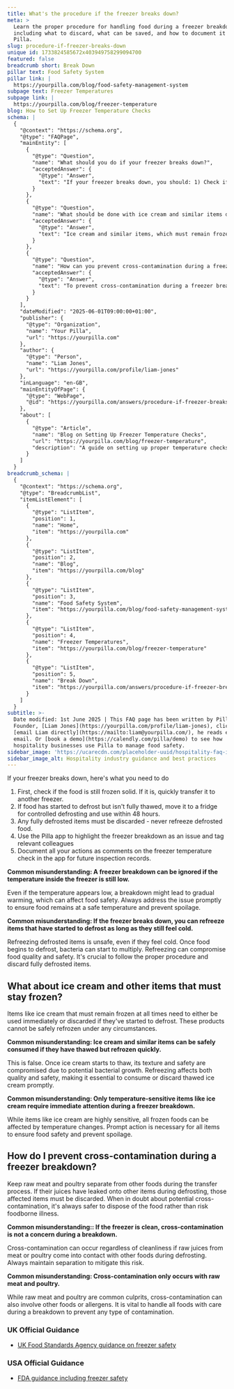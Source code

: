 ```yaml
---
title: What's the procedure if the freezer breaks down?
meta: >
  Learn the proper procedure for handling food during a freezer breakdown,
  including what to discard, what can be saved, and how to document it all in
  Pilla.
slug: procedure-if-freezer-breaks-down
unique id: 1733824585672x403949758299094700
featured: false
breadcrumb short: Break Down
pillar text: Food Safety System
pillar link: |
  https://yourpilla.com/blog/food-safety-management-system
subpage text: Freezer Temperatures
subpage link: |
  https://yourpilla.com/blog/freezer-temperature
blog: How to Set Up Freezer Temperature Checks
schema: |
  {
    "@context": "https://schema.org",
    "@type": "FAQPage",
    "mainEntity": [
      {
        "@type": "Question",
        "name": "What should you do if your freezer breaks down?",
        "acceptedAnswer": {
          "@type": "Answer",
          "text": "If your freezer breaks down, you should: 1) Check if the food inside is still frozen solid. If yes, quickly transfer it to another freezer. 2) If the food has started to defrost but isn't completely thawed, move it to a fridge to carefully defrost and use within 48 hours. 3) Discard any fully defrosted items as refreezing them is unsafe. Additionally, use the Pilla app to document the issue and actions taken for future inspection records."
        }
      },
      {
        "@type": "Question",
        "name": "What should be done with ice cream and similar items during a freezer breakdown?",
        "acceptedAnswer": {
          "@type": "Answer",
          "text": "Ice cream and similar items, which must remain frozen, should either be consumed immediately or discarded if they've started to defrost. These items cannot be safely refrozen because thawing affects their texture and safety due to bacteria."
        }
      },
      {
        "@type": "Question",
        "name": "How can you prevent cross-contamination during a freezer breakdown?",
        "acceptedAnswer": {
          "@type": "Answer",
          "text": "To prevent cross-contamination during a freezer breakdown, keep raw meat and poultry separate from other foods. If juices from these items have leaked onto other items during defrosting, those affected items must be discarded to prevent the risk of foodborne illness."
        }
      }
    ],
    "dateModified": "2025-06-01T09:00:00+01:00",
    "publisher": {
      "@type": "Organization",
      "name": "Your Pilla",
      "url": "https://yourpilla.com"
    },
    "author": {
      "@type": "Person",
      "name": "Liam Jones",
      "url": "https://yourpilla.com/profile/liam-jones"
    },
    "inLanguage": "en-GB",
    "mainEntityOfPage": {
      "@type": "WebPage",
      "@id": "https://yourpilla.com/answers/procedure-if-freezer-breaks-down"
    },
    "about": [
      {
        "@type": "Article",
        "name": "Blog on Setting Up Freezer Temperature Checks",
        "url": "https://yourpilla.com/blog/freezer-temperature",
        "description": "A guide on setting up proper temperature checks for freezers to ensure optimal operation and food safety."
      }
    ]
  }
breadcrumb_schema: |
  {
    "@context": "https://schema.org",
    "@type": "BreadcrumbList",
    "itemListElement": [
      {
        "@type": "ListItem",
        "position": 1,
        "name": "Home",
        "item": "https://yourpilla.com"
      },
      {
        "@type": "ListItem",
        "position": 2,
        "name": "Blog",
        "item": "https://yourpilla.com/blog"
      },
      {
        "@type": "ListItem",
        "position": 3,
        "name": "Food Safety System",
        "item": "https://yourpilla.com/blog/food-safety-management-system"
      },
      {
        "@type": "ListItem",
        "position": 4,
        "name": "Freezer Temperatures",
        "item": "https://yourpilla.com/blog/freezer-temperature"
      },
      {
        "@type": "ListItem",
        "position": 5,
        "name": "Break Down",
        "item": "https://yourpilla.com/answers/procedure-if-freezer-breaks-down"
      }
    ]
  }
subtitle: >-
  Date modified: 1st June 2025 | This FAQ page has been written by Pilla
  Founder, [Liam Jones](https://yourpilla.com/profile/liam-jones), click to
  [email Liam directly](https://mailto:liam@yourpilla.com/), he reads every
  email. Or [book a demo](https://calendly.com/pilla/demo) to see how
  hospitality businesses use Pilla to manage food safety.
sidebar_image: 'https://ucarecdn.com/placeholder-uuid/hospitality-faq-image.jpg'
sidebar_image_alt: Hospitality industry guidance and best practices
---
```

If your freezer breaks down, here's what you need to do

1.  First, check if the food is still frozen solid. If it is, quickly transfer it to another freezer.
2.  If food has started to defrost but isn't fully thawed, move it to a fridge for controlled defrosting and use within 48 hours.
3.  Any fully defrosted items must be discarded - never refreeze defrosted food.
4.  Use the Pilla app to highlight the freezer breakdown as an issue and tag relevant colleagues
5.  Document all your actions as comments on the freezer temperature check in the app for future inspection records.

**Common misunderstanding: A freezer breakdown can be ignored if the temperature inside the freezer is still low.**

Even if the temperature appears low, a breakdown might lead to gradual warming, which can affect food safety. Always address the issue promptly to ensure food remains at a safe temperature and prevent spoilage.

**Common misunderstanding: If the freezer breaks down, you can refreeze items that have started to defrost as long as they still feel cold.**

Refreezing defrosted items is unsafe, even if they feel cold. Once food begins to defrost, bacteria can start to multiply. Refreezing can compromise food quality and safety. It's crucial to follow the proper procedure and discard fully defrosted items.

## What about ice cream and other items that must stay frozen?

Items like ice cream that must remain frozen at all times need to either be used immediately or discarded if they've started to defrost. These products cannot be safely refrozen under any circumstances.

**Common misunderstanding: Ice cream and similar items can be safely consumed if they have thawed but refrozen quickly.**

This is false. Once ice cream starts to thaw, its texture and safety are compromised due to potential bacterial growth. Refreezing affects both quality and safety, making it essential to consume or discard thawed ice cream promptly.

**Common misunderstanding: Only temperature-sensitive items like ice cream require immediate attention during a freezer breakdown.**

While items like ice cream are highly sensitive, all frozen foods can be affected by temperature changes. Prompt action is necessary for all items to ensure food safety and prevent spoilage.

## How do I prevent cross-contamination during a freezer breakdown?

Keep raw meat and poultry separate from other foods during the transfer process. If their juices have leaked onto other items during defrosting, those affected items must be discarded. When in doubt about potential cross-contamination, it's always safer to dispose of the food rather than risk foodborne illness.

**Common misunderstanding:: If the freezer is clean, cross-contamination is not a concern during a breakdown.**

Cross-contamination can occur regardless of cleanliness if raw juices from meat or poultry come into contact with other foods during defrosting. Always maintain separation to mitigate this risk.

**Common misunderstanding: Cross-contamination only occurs with raw meat and poultry.**

While raw meat and poultry are common culprits, cross-contamination can also involve other foods or allergens. It is vital to handle all foods with care during a breakdown to prevent any type of contamination.

### UK Official Guidance

-   [UK Food Standards Agency guidance on freezer safety](https://www.food.gov.uk/safety-hygiene/how-to-chill-freeze-and-defrost-food-safely)

### USA Official Guidance

-   [FDA guidance including freezer safety](https://www.fda.gov/consumers/consumer-updates/are-you-storing-food-safely)
